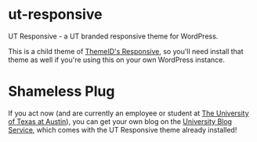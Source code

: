 ut-responsive
=============

UT Responsive - a UT branded responsive theme for WordPress.

This is a child theme of [ThemeID's Responsive](http://themeid.com/responsive), so you'll need install that theme as well if you're using this on your own WordPress instance.

Shameless Plug
==============

If you act now (and are currently an employee or student at [The University of Texas at Austin](http://utexas.edu)), you can get your own blog on the [University Blog Service](https://blogs.utexas.edu), which comes with the UT Responsive theme already installed!
